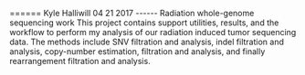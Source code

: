 ====== Kyle Halliwill 04 21 2017 
------ Radiation whole-genome sequencing work 
This project contains support utilities, results, and the workflow to perform 
my analysis of our radiation induced tumor sequencing data. 
The methods include SNV filtration and analysis, indel filtration and 
analysis, copy-number estimation, filtration and analysis, and finally 
rearrangement filtration and analysis.
